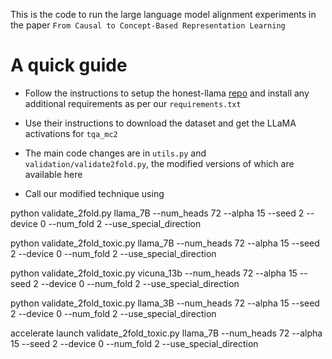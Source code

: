 This is the code to run the large language model alignment experiments in the paper ```From Causal to Concept-Based Representation Learning```

# A quick guide

- Follow the instructions to setup the honest-llama [repo](https://github.com/likenneth/honest_llama) and install any additional requirements as per our ```requirements.txt```

- Use their instructions to download the dataset and get the LLaMA activations for ```tqa_mc2```

- The main code changes are in ```utils.py``` and ```validation/validate2fold.py```, the modified versions of which are available here

- Call our modified technique using

python validate_2fold.py llama_7B --num_heads 72 --alpha 15 --seed 2 --device 0 --num_fold 2 --use_special_direction

python validate_2fold_toxic.py llama_7B --num_heads 72 --alpha 15 --seed 2 --device 0 --num_fold 2 --use_special_direction

python validate_2fold_toxic.py vicuna_13b --num_heads 72 --alpha 15 --seed 2 --device 0 --num_fold 2 --use_special_direction

python validate_2fold_toxic.py llama_3B --num_heads 72 --alpha 15 --seed 2 --device 0 --num_fold 2 --use_special_direction

accelerate launch validate_2fold_toxic.py llama_7B --num_heads 72 --alpha 15 --seed 2 --device 0 --num_fold 2 --use_special_direction